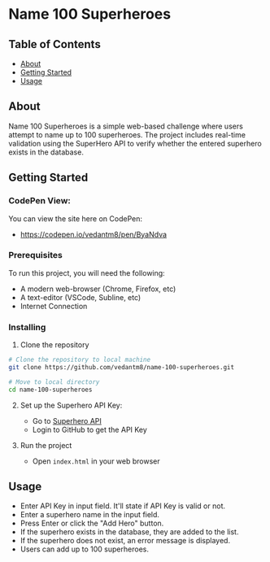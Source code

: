 # Name 100 Superheroes

## Table of Contents

- [About](#about)
- [Getting Started](#getting_started)
- [Usage](#usage)

## About <a name = "about"></a>

Name 100 Superheroes is a simple web-based challenge where users attempt to name up to 100 superheroes. The project includes real-time validation using the SuperHero API to verify whether the entered superhero exists in the database. 

## Getting Started <a name = "getting_started"></a>

### CodePen View:

You can view the site here on CodePen: 

* https://codepen.io/vedantm8/pen/ByaNdva

### Prerequisites

To run this project, you will need the following: 

* A modern web-browser (Chrome, Firefox, etc)
* A text-editor (VSCode, Subline, etc)
* Internet Connection 

### Installing

1. Clone the repository
```bash
# Clone the repository to local machine 
git clone https://github.com/vedantm8/name-100-superheroes.git

# Move to local directory
cd name-100-superheroes
```

2. Set up the Superhero API Key:

    * Go to [Superhero API](https://superheroapi.com)
    * Login to GitHub to get the API Key

3. Run the project 
    * Open `index.html` in your web browser


## Usage <a name = "usage"></a>

* Enter API Key in input field. It'll state if API Key is valid or not.
* Enter a superhero name in the input field.
* Press Enter or click the "Add Hero" button.
* If the superhero exists in the database, they are added to the list.
* If the superhero does not exist, an error message is displayed.
* Users can add up to 100 superheroes.
